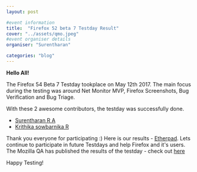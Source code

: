 ```yaml
---
layout: post

#event information
title:  "Firefox 52 beta 7 Testday Result"
cover: "../assets/qmo.jpeg"
#event organiser details
organiser: "Surentharan"

categories: "blog"
---
```


**Hello All!**

<p>The  Firefox 54 Beta 7 Testday tookplace on May 12th 2017. The main focus during the testing was around Net Monitor MVP, Firefox Screenshots, Bug Verification and Bug Triage.</p>
<p>With these 2 awesome contributors, the testday was successfully done.</p>


- [Surentharan R A](https://twitter.com/surentharan7)
- [Krithika sowbarnika R](https://twitter.com/ragava25)


Thank you everyone for participating :)
Here is our results - [Etherpad](https://public.etherpad-mozilla.org/p/MozillaIN_QA_Firefox_54_Beta_7_Testday). Lets continue to participate in future Testdays and help Firefox and it's users.
The Mozilla QA has published the results of the testday - check out [here](https://quality.mozilla.org/2017/05/firefox-54-beta-7-testday-results/)
<p>Happy Testing!</p>
